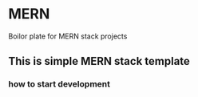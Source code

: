 # MERN
Boilor plate for MERN stack projects
## This is simple MERN stack template
### how to start development

